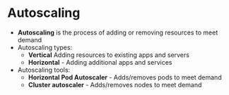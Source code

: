 # Autoscaling

 - **Autoscaling** is the process of adding or removing resources to meet demand
 - Autoscaling types:
    - **Vertical** Adding resources to existing apps and servers
    - **Horizontal** - Adding additional apps and services 
 - Autoscaling tools:
    - **Horizontal Pod Autoscaler** - Adds/removes pods to meet demand
    - **Cluster autoscaler** - Adds/removes nodes to meet demand